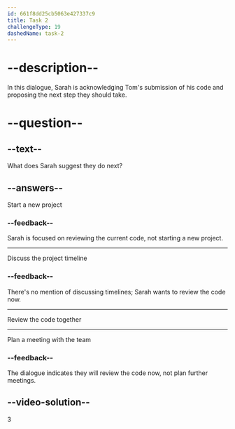 ```yaml
---
id: 661f8dd25cb5063e427337c9
title: Task 2
challengeType: 19
dashedName: task-2
---
```


<!--
AUDIO REFERENCE:
Sarah: Hi, Tom! Thanks for submitting your code for review. Let's take a look together.
-->

# --description--

In this dialogue, Sarah is acknowledging Tom's submission of his code and proposing the next step they should take.

# --question--

## --text--

What does Sarah suggest they do next?

## --answers--

Start a new project

### --feedback--

Sarah is focused on reviewing the current code, not starting a new project.

---

Discuss the project timeline

### --feedback--

There's no mention of discussing timelines; Sarah wants to review the code now.

---

Review the code together

---

Plan a meeting with the team

### --feedback--

The dialogue indicates they will review the code now, not plan further meetings.

## --video-solution--

3
